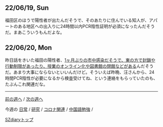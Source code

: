 ## 22/06/19, Sun

福田区のほうで陽性者が出たんだそうで、そのあたりに住んでいる知人が、アパートのある地区への出入りに24時間以内PCR陰性証明が必須になったんだそうだ。まあこういうもんだよな。


## 22/06/20, Mon

昨日話をきいた福田の陽性者、[1ヶ月ぶりの市中感染だそうで、東の方で封鎖や行動制限があったり、授業のオンライン化や図書館の閉館などがある](https://www.shenzhen-fan.com/news-2022-06-20-new-announcement-about-covid-19-in-sz/)んだそうだ。あまり大事にならないといいんだけど。そういえば昨晩、汪さんから、24時間PCR陰性が必要になるから検査受けてね、という連絡をもらっていたのも、たぶんこれ関連だな。



***

[前の週へ](2206-2.md) /
[次の週へ](2206-4.md)

今週の
[日常](../diary/2206-3.md) /
[研究](../research/2206-3.md) /
[コロナ関連](../covid19/2206-3.md) / 
[中国語勉強](../chinese/2206-4.md) / 

[SZdiaryトップ](../../README.md)
